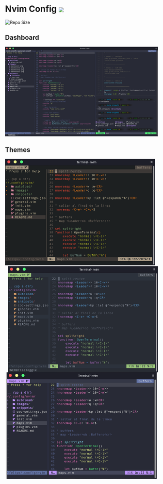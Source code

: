 # Nvim Config <img src="https://upload.wikimedia.org/wikipedia/commons/thumb/3/3a/Neovim-mark.svg/1200px-Neovim-mark.svg.png" width="25px" align=center>
![Repo Size](https://img.shields.io/github/repo-size/felipevcc/nvim-config?style=flat-square&label=Repo)

## Dashboard
![Dashboard Screenshot](./images/dashboard.png)

## Themes
<img src="./images/dashboard1.png" width="495px"> <img src="./images/dashboard2.png" width="495px" align=right><div align="center"><img src="./images/dashboard3.png" width="495px"><div/>

<!--
![Dashboard Screenshot](./images/dashboard1.png)
![Dashboard Screenshot](./images/dashboard2.png)
![Dashboard Screenshot](./images/dashboard3.png)
-->
